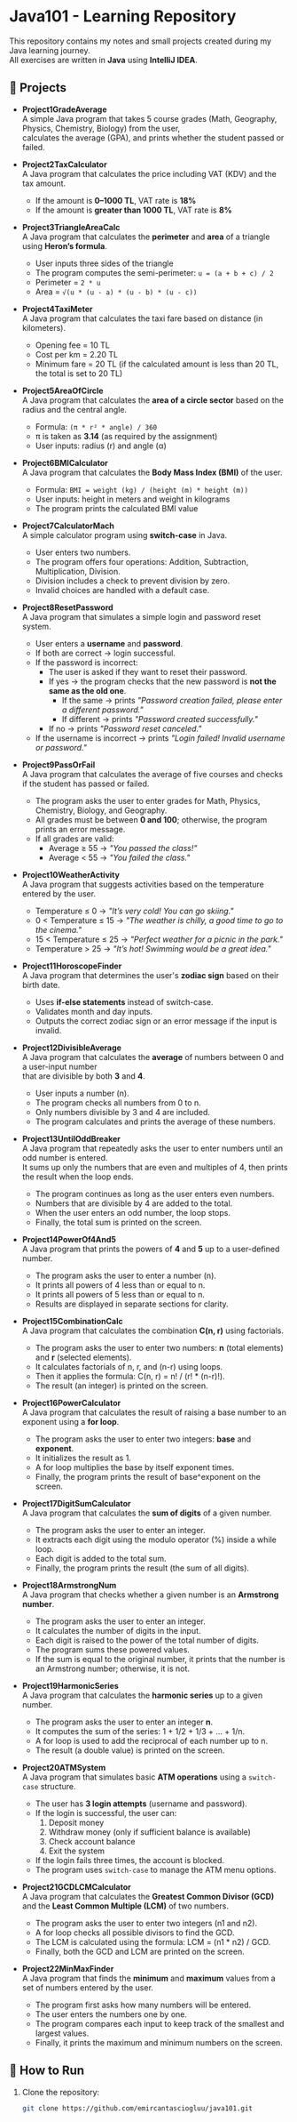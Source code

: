 # Java101 - Learning Repository

This repository contains my notes and small projects created during my Java learning journey.  
All exercises are written in **Java** using **IntelliJ IDEA**.

## 📂 Projects

- **Project1GradeAverage**  
  A simple Java program that takes 5 course grades (Math, Geography, Physics, Chemistry, Biology) from the user,  
  calculates the average (GPA), and prints whether the student passed or failed.


- **Project2TaxCalculator**  
  A Java program that calculates the price including VAT (KDV) and the tax amount.
    - If the amount is **0–1000 TL**, VAT rate is **18%**
    - If the amount is **greater than 1000 TL**, VAT rate is **8%**


- **Project3TriangleAreaCalc**  
  A Java program that calculates the **perimeter** and **area** of a triangle using **Heron’s formula**.
    - User inputs three sides of the triangle
    - The program computes the semi-perimeter: `u = (a + b + c) / 2`
    - Perimeter = `2 * u`
    - Area = `√(u * (u - a) * (u - b) * (u - c))`
  

- **Project4TaxiMeter**  
  A Java program that calculates the taxi fare based on distance (in kilometers).
    - Opening fee = 10 TL
    - Cost per km = 2.20 TL
    - Minimum fare = 20 TL (if the calculated amount is less than 20 TL, the total is set to 20 TL)


- **Project5AreaOfCircle**  
  A Java program that calculates the **area of a circle sector** based on the radius and the central angle.
    - Formula: `(π * r² * angle) / 360`
    - π is taken as **3.14** (as required by the assignment)
    - User inputs: radius (r) and angle (α)


- **Project6BMICalculator**  
  A Java program that calculates the **Body Mass Index (BMI)** of the user.
    - Formula: `BMI = weight (kg) / (height (m) * height (m))`
    - User inputs: height in meters and weight in kilograms
    - The program prints the calculated BMI value


- **Project7CalculatorMach**  
  A simple calculator program using **switch-case** in Java.
    - User enters two numbers.
    - The program offers four operations: Addition, Subtraction, Multiplication, Division.
    - Division includes a check to prevent division by zero.
    - Invalid choices are handled with a default case.


- **Project8ResetPassword**  
  A Java program that simulates a simple login and password reset system.
    - User enters a **username** and **password**.
    - If both are correct → login successful.
    - If the password is incorrect:
        - The user is asked if they want to reset their password.
        - If yes → the program checks that the new password is **not the same as the old one**.
            - If the same → prints *"Password creation failed, please enter a different password."*
            - If different → prints *"Password created successfully."*
        - If no → prints *"Password reset canceled."*
    - If the username is incorrect → prints *"Login failed! Invalid username or password."*


- **Project9PassOrFail**  
  A Java program that calculates the average of five courses and checks if the student has passed or failed.
    - The program asks the user to enter grades for Math, Physics, Chemistry, Biology, and Geography.
    - All grades must be between **0 and 100**; otherwise, the program prints an error message.
    - If all grades are valid:
        - Average ≥ 55 → *"You passed the class!"*
        - Average < 55 → *"You failed the class."*


- **Project10WeatherActivity**  
  A Java program that suggests activities based on the temperature entered by the user.
    - Temperature ≤ 0 → *"It’s very cold! You can go skiing."*
    - 0 < Temperature ≤ 15 → *"The weather is chilly, a good time to go to the cinema."*
    - 15 < Temperature ≤ 25 → *"Perfect weather for a picnic in the park."*
    - Temperature > 25 → *"It’s hot! Swimming would be a great idea."*


- **Project11HoroscopeFinder**  
  A Java program that determines the user's **zodiac sign** based on their birth date.
    - Uses **if-else statements** instead of switch-case.
    - Validates month and day inputs.
    - Outputs the correct zodiac sign or an error message if the input is invalid.


- **Project12DivisibleAverage**  
  A Java program that calculates the **average** of numbers between 0 and a user-input number  
  that are divisible by both **3** and **4**.
    - User inputs a number (n).
    - The program checks all numbers from 0 to n.
    - Only numbers divisible by 3 and 4 are included.
    - The program calculates and prints the average of these numbers.


- **Project13UntilOddBreaker**  
  A Java program that repeatedly asks the user to enter numbers until an odd number is entered.  
  It sums up only the numbers that are even and multiples of 4, then prints the result when the loop ends.
    - The program continues as long as the user enters even numbers.
    - Numbers that are divisible by 4 are added to the total.
    - When the user enters an odd number, the loop stops.
    - Finally, the total sum is printed on the screen.


- **Project14PowerOf4And5**  
  A Java program that prints the powers of **4** and **5** up to a user-defined number.
    - The program asks the user to enter a number (n).
    - It prints all powers of 4 less than or equal to n.
    - It prints all powers of 5 less than or equal to n.
    - Results are displayed in separate sections for clarity.


- **Project15CombinationCalc**  
  A Java program that calculates the combination **C(n, r)** using factorials.
    - The program asks the user to enter two numbers: **n** (total elements) and **r** (selected elements).
    - It calculates factorials of n, r, and (n-r) using loops.
    - Then it applies the formula: C(n, r) = n! / (r! * (n-r)!).
    - The result (an integer) is printed on the screen.


- **Project16PowerCalculator**  
  A Java program that calculates the result of raising a base number to an exponent using a **for loop**.
    - The program asks the user to enter two integers: **base** and **exponent**.
    - It initializes the result as 1.
    - A for loop multiplies the base by itself exponent times.
    - Finally, the program prints the result of base^exponent on the screen.


- **Project17DigitSumCalculator**  
  A Java program that calculates the **sum of digits** of a given number.
    - The program asks the user to enter an integer.
    - It extracts each digit using the modulo operator (%) inside a while loop.
    - Each digit is added to the total sum.
    - Finally, the program prints the result (the sum of all digits).


- **Project18ArmstrongNum**  
  A Java program that checks whether a given number is an **Armstrong number**.
    - The program asks the user to enter an integer.
    - It calculates the number of digits in the input.
    - Each digit is raised to the power of the total number of digits.
    - The program sums these powered values.
    - If the sum is equal to the original number, it prints that the number is an Armstrong number; otherwise, it is not.


- **Project19HarmonicSeries**  
  A Java program that calculates the **harmonic series** up to a given number.
    - The program asks the user to enter an integer **n**.
    - It computes the sum of the series: 1 + 1/2 + 1/3 + ... + 1/n.
    - A for loop is used to add the reciprocal of each number up to n.
    - The result (a double value) is printed on the screen.


- **Project20ATMSystem**  
  A Java program that simulates basic **ATM operations** using a `switch-case` structure.
    - The user has **3 login attempts** (username and password).
    - If the login is successful, the user can:
        1. Deposit money
        2. Withdraw money (only if sufficient balance is available)
        3. Check account balance
        4. Exit the system
    - If the login fails three times, the account is blocked.
    - The program uses `switch-case` to manage the ATM menu options.


- **Project21GCDLCMCalculator**  
  A Java program that calculates the **Greatest Common Divisor (GCD)** and the **Least Common Multiple (LCM)** of two numbers.
    - The program asks the user to enter two integers (n1 and n2).
    - A for loop checks all possible divisors to find the GCD.
    - The LCM is calculated using the formula: LCM = (n1 * n2) / GCD.
    - Finally, both the GCD and LCM are printed on the screen.


- **Project22MinMaxFinder**  
  A Java program that finds the **minimum** and **maximum** values from a set of numbers entered by the user.
    - The program first asks how many numbers will be entered.
    - The user enters the numbers one by one.
    - The program compares each input to keep track of the smallest and largest values.
    - Finally, it prints the maximum and minimum numbers on the screen.

## 🚀 How to Run

1. Clone the repository:
   ```bash
   git clone https://github.com/emircantasciogluu/java101.git
